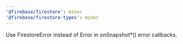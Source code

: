 ```yaml
---
'@firebase/firestore': minor
'@firebase/firestore-types': minor
---
```


Use FirestoreError instead of Error in onSnapshot*() error callbacks.

